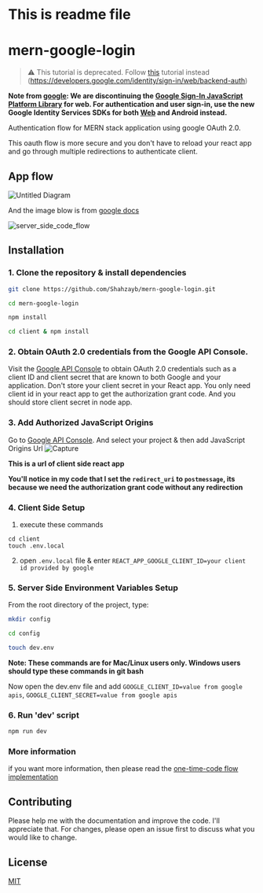 # This is readme file
# mern-google-login

> :warning: This tutorial is deprecated. Follow [this](https://developers.google.com/identity/sign-in/web/backend-auth) tutorial instead (https://developers.google.com/identity/sign-in/web/backend-auth)

**Note from [google](https://developers.google.com/identity/sign-in/web/server-side-flow): We are discontinuing the [Google Sign-In JavaScript Platform Library](https://developers.googleblog.com/2021/08/gsi-jsweb-deprecation.html) for web. For authentication and user sign-in, use the new Google Identity Services SDKs for both [Web](https://developers.google.com/identity/gsi/web) and Android instead.**

Authentication flow for MERN stack application using google OAuth 2.0. 

This oauth flow is more secure and you don't have to reload your react app and go through multiple redirections to authenticate client.

## App flow

![Untitled Diagram](https://user-images.githubusercontent.com/29760858/65579674-a4d22c00-df91-11e9-8303-dc97e5bb0dbf.png)

And the image blow is from [google docs](https://developers.google.com/identity/sign-in/web/server-side-flow)

![server_side_code_flow](https://user-images.githubusercontent.com/29760858/65676251-fac5d300-e068-11e9-90a6-9ecdcedd0436.png)

## Installation

### 1. Clone the repository & install dependencies

```bash
git clone https://github.com/Shahzayb/mern-google-login.git

cd mern-google-login

npm install

cd client & npm install
```

### 2. Obtain OAuth 2.0 credentials from the Google API Console.

Visit the [Google API Console](https://console.developers.google.com/) to obtain OAuth 2.0 credentials such as a client ID and client secret that are known to both Google and your application. 
Don't store your client secret in your React app. You only need client id in your react app to get the authorization grant code. 
And you should store client secret in node app. 


### 3. Add Authorized JavaScript Origins

Go to [Google API Console](https://console.developers.google.com/). And select your project & then add JavaScript Origins Url
![Capture](https://user-images.githubusercontent.com/29760858/65677289-c3582600-e06a-11e9-8a69-564a89dbe522.PNG)

**This is a url of client side react app**
 
 
**You'll notice in my code that I set the `redirect_uri` to `postmessage`, its because we need the authorization grant code without any redirection**

### 4. Client Side Setup

1. execute these commands

```
cd client
touch .env.local
```

2. open `.env.local` file & enter
   `REACT_APP_GOOGLE_CLIENT_ID=your client id provided by google`

### 5. Server Side Environment Variables Setup

From the root directory of the project, type:

```bash
mkdir config

cd config

touch dev.env
```

**Note: These commands are for Mac/Linux users only. Windows users should type these commands in git bash**

Now open the dev.env file and add `GOOGLE_CLIENT_ID=value from google apis`, `GOOGLE_CLIENT_SECRET=value from google apis`

### 6. Run 'dev' script

```bash
npm run dev
```

### More information

if you want more information, then please read the [one-time-code flow implementation](https://developers.google.com/identity/sign-in/web/server-side-flow)

## Contributing

Please help me with the documentation and improve the code.
I'll appreciate that. For changes, please open an issue first to discuss what you would like to change.

## License

[MIT](https://choosealicense.com/licenses/mit/)
